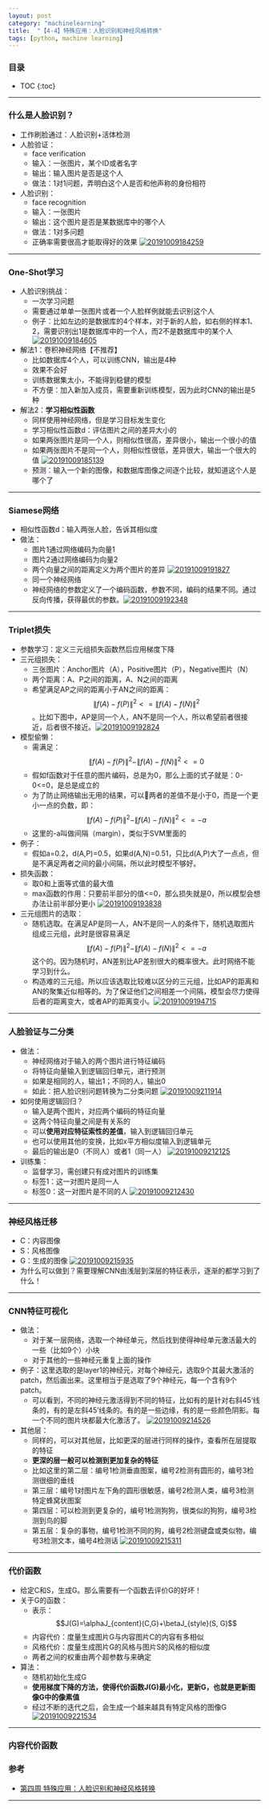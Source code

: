 ```yaml
---
layout: post
category: "machinelearning"
title:  "【4-4】特殊应用：人脸识别和神经风格转换"
tags: [python, machine learning]
---
```


<script type="text/javascript" async
  src="https://cdn.mathjax.org/mathjax/latest/MathJax.js?config=TeX-MML-AM_CHTML">
</script>

### 目录

- TOC
{:toc}

---

### 什么是人脸识别？

* 工作刷脸通过：人脸识别+活体检测
* 人脸验证：
	* face verification
	* 输入：一张图片，某个ID或者名字
	* 输出：输入图片是否是这个人
	* 做法：1对1问题，弄明白这个人是否和他声称的身份相符
* 人脸识别：
	* face recognition
	* 输入：一张图片
	* 输出：这个图片是否是某数据库中的哪个人
	* 做法：1对多问题
	* 正确率需要很高才能取得好的效果 [![20191009184259](https://raw.githubusercontent.com/Tsinghua-gongjing/blog_codes/master/images/20191009184259.png)](https://raw.githubusercontent.com/Tsinghua-gongjing/blog_codes/master/images/20191009184259.png)

---

### One-Shot学习

* 人脸识别挑战：
	* 一次学习问题
	* 需要通过单单一张图片或者一个人脸样例就能去识别这个人
	* 例子：比如左边的是数据库的4个样本，对于新的人脸，如右侧的样本1、2，需要识别出1是数据库中的一个人，而2不是数据库中的某个人 [![20191009184605](https://raw.githubusercontent.com/Tsinghua-gongjing/blog_codes/master/images/20191009184605.png)](https://raw.githubusercontent.com/Tsinghua-gongjing/blog_codes/master/images/20191009184605.png)
* 解法1：卷积神经网络【不推荐】
	* 比如数据库4个人，可以训练CNN，输出是4种
	* 效果不会好
	* 训练数据集太小，不能得到稳健的模型
	* 不方便：加入新加入成员，需要重新训练模型，因为此时CNN的输出是5种
* 解法2：**学习相似性函数**
	* 同样使用神经网络，但是学习目标发生变化
	* 学习相似性函数d：评估图片之间的差异大小的
	* 如果两张图片是同一个人，则相似性很高，差异很小，输出一个很小的值
	* 如果两张图片不是同一个人，则相似性很低，差异很大，输出一个很大的值 [![20191009185139](https://raw.githubusercontent.com/Tsinghua-gongjing/blog_codes/master/images/20191009185139.png)](https://raw.githubusercontent.com/Tsinghua-gongjing/blog_codes/master/images/20191009185139.png)
	* 预测：输入一个新的图像，和数据库图像之间逐个比较，就知道这个人是哪个了

---

### Siamese网络

* 相似性函数d：输入两张人脸，告诉其相似度
* 做法：
	* 图片1通过网络编码为向量1
	* 图片2通过网络编码为向量2 
	* 两个向量之间的距离定义为两个图片的差异 [![20191009191827](https://raw.githubusercontent.com/Tsinghua-gongjing/blog_codes/master/images/20191009191827.png)](https://raw.githubusercontent.com/Tsinghua-gongjing/blog_codes/master/images/20191009191827.png)
	* 同一个神经网络
	* 神经网络的参数定义了一个编码函数，参数不同，编码的结果不同。通过反向传播，获得最优的参数。[![20191009192348](https://raw.githubusercontent.com/Tsinghua-gongjing/blog_codes/master/images/20191009192348.png)](https://raw.githubusercontent.com/Tsinghua-gongjing/blog_codes/master/images/20191009192348.png)

---

### Triplet损失

* 参数学习：定义三元组损失函数然后应用梯度下降
* 三元组损失：
	* 三张图片：Anchor图片（A），Positive图片（P），Negative图片（N）
	* 两个距离：A、P之间的距离，A、N之间的距离
	* 希望满足AP之间的距离小于AN之间的距离：$$\|f(A)-f(P)\|^2 <= \|f(A)-f(N)\|^2$$。比如下图中，AP是同一个人，AN不是同一个人，所以希望前者很接近，后者很不接近。[![20191009192824](https://raw.githubusercontent.com/Tsinghua-gongjing/blog_codes/master/images/20191009192824.png)](https://raw.githubusercontent.com/Tsinghua-gongjing/blog_codes/master/images/20191009192824.png)
* 模型偷懒：
	* 需满足：$$\|f(A)-f(P)\|^2 - \|f(A)-f(N)\|^2 <= 0$$
	* 假如f函数对于任意的图片编码，总是为0，那么上面的式子就是：0-0<=0，是总是成立的
	* 为了防止网络输出无用的结果，可以🙆两者的差值不是小于0，而是一个更小一点的负数，即：$$\|f(A)-f(P)\|^2 - \|f(A)-f(N)\|^2 <= -a$$
	* 这里的-a叫做间隔（margin），类似于SVM里面的
* 例子：
	* 假如a=0.2，d(A,P)=0.5，如果d(A,N)=0.51，只比d(A,P)大了一点点，但是不满足两者之间的最小间隔，所以此时模型不够好。
* 损失函数：
	* 取0和上面等式值的最大值
	* max函数的作用：只要前半部分的值<=0，那么损失就是0，所以模型会想办法让前半部分更小 [![20191009193838](https://raw.githubusercontent.com/Tsinghua-gongjing/blog_codes/master/images/20191009193838.png)](https://raw.githubusercontent.com/Tsinghua-gongjing/blog_codes/master/images/20191009193838.png)
* 三元组图片的选取：
	* 随机选取。在满足AP是同一人，AN不是同一人的条件下，随机选取图片组成三元组，此时是很容易满足$$\|f(A)-f(P)\|^2 - \|f(A)-f(N)\|^2 <= -a$$这个的。因为随机时，AN差别比AP差别很大的概率很大。此时网络不能学习到什么。
	* 构造难的三元组。所以应该选取比较难以区分的三元组，比如AP的距离和AN的聚集近似相等的。为了保证他们之间相差一个间隔，模型会尽力使得后者的距离变大，或者AP的距离变小。[![20191009194715](https://raw.githubusercontent.com/Tsinghua-gongjing/blog_codes/master/images/20191009194715.png)](https://raw.githubusercontent.com/Tsinghua-gongjing/blog_codes/master/images/20191009194715.png)
	
---

### 人脸验证与二分类

* 做法：
	* 神经网络对于输入的两个图片进行特征编码
	* 将特征向量输入到逻辑回归单元，进行预测
	* 如果是相同的人，输出1；不同的人，输出0
	* 如此：把人脸识别问题转换为二分类问题 [![20191009211914](https://raw.githubusercontent.com/Tsinghua-gongjing/blog_codes/master/images/20191009211914.png)](https://raw.githubusercontent.com/Tsinghua-gongjing/blog_codes/master/images/20191009211914.png)
* 如何使用逻辑回归？
	* 输入是两个图片，对应两个编码的特征向量
	* 这两个特征向量之间是有关系的
	* 可以**使用对应特征索性的差值**，输入到逻辑回归单元
	* 也可以使用其他的变换，比如x平方相似度输入到逻辑单元
	* 最后的输出是0（不同人）或者1（同一人） [![20191009212125](https://raw.githubusercontent.com/Tsinghua-gongjing/blog_codes/master/images/20191009212125.png)](https://raw.githubusercontent.com/Tsinghua-gongjing/blog_codes/master/images/20191009212125.png)
* 训练集：
	* 监督学习，需创建只有成对图片的训练集
	* 标签1：这一对图片是同一人
	* 标签0：这一对图片是不同的人 [![20191009212430](https://raw.githubusercontent.com/Tsinghua-gongjing/blog_codes/master/images/20191009212430.png)](https://raw.githubusercontent.com/Tsinghua-gongjing/blog_codes/master/images/20191009212430.png)
	
---

### 神经风格迁移

* C：内容图像
* S：风格图像
* G：生成的图像 [![20191009215935](https://raw.githubusercontent.com/Tsinghua-gongjing/blog_codes/master/images/20191009215935.png)](https://raw.githubusercontent.com/Tsinghua-gongjing/blog_codes/master/images/20191009215935.png)
* 为什么可以做到？需要理解CNN由浅层到深层的特征表示，逐渐的都学习到了什么！

---

### CNN特征可视化

* 做法：
	* 对于某一层网络，选取一个神经单元，然后找到使得神经单元激活最大的一些（比如9个）小块 
	* 对于其他的一些神经元重复上面的操作
* 例子：这里选取的是layer1的神经元，对每个神经元，选取9个其最大激活的patch，然后画出来。这里相当于是选取了9个神经元，每一个含有9个patch。
	* 可以看到，不同的神经元激活得到不同的特征，比如有的是针对右斜45‘线条的，有的是左斜45’线条的。有的是一些边缘，有的是一些颜色阴影。每一个不同的图片块都最大化激活了。 [![20191009214526](https://raw.githubusercontent.com/Tsinghua-gongjing/blog_codes/master/images/20191009214526.png)](https://raw.githubusercontent.com/Tsinghua-gongjing/blog_codes/master/images/20191009214526.png)
* 其他层：
	* 同样的，可以对其他层，比如更深的层进行同样的操作，查看所在层提取的特征
	* **更深的层一般可以检测到更加复杂的特征**
	* 比如这里的第二层：编号1检测垂直图案，编号2检测有圆形的，编号3检测很细的垂线
	* 第三层：编号1对图片左下角的圆形很敏感，编号2检测人类，编号3检测特定蜂窝状图案
	* 第四层：可以检测到更复杂的，编号1检测狗狗，很类似的狗狗，编号3检测到鸟的脚
	* 第五层：复杂的事物，编号1检测不同的狗，编号2检测键盘或类似物，编号3检测文本，编号4检测话 [![20191009215311](https://raw.githubusercontent.com/Tsinghua-gongjing/blog_codes/master/images/20191009215311.png)](https://raw.githubusercontent.com/Tsinghua-gongjing/blog_codes/master/images/20191009215311.png)

---

### 代价函数

* 给定C和S，生成G。那么需要有一个函数去评价G的好坏！
* 关于G的函数：
	* 表示：$$J(G)=\alphaJ_{content}(C,G)+\betaJ_{style}(S, G)$$
	* 内容代价：度量生成图片G与内容图片C的内容有多相似
	* 风格代价：度量生成图片G的风格与图片S的风格的相似度
	* 两者之间的权重由两个超参数与来确定
* 算法：
	* 随机初始化生成G
	* **使用梯度下降的方法，使得代价函数J(G)最小化，更新G，也就是更新图像G中的像素值**
	* 经过不断的迭代之后，会生成一个越来越具有特定风格的图像G [![20191009221534](https://raw.githubusercontent.com/Tsinghua-gongjing/blog_codes/master/images/20191009221534.png)](https://raw.githubusercontent.com/Tsinghua-gongjing/blog_codes/master/images/20191009221534.png)

---

### 内容代价函数

### 参考

* [第四周 特殊应用：人脸识别和神经风格转换](http://www.ai-start.com/dl2017/html/lesson4-week4.html)

---




